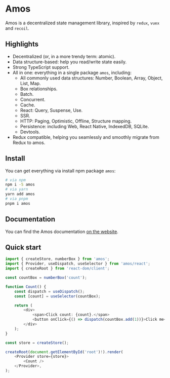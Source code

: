 # Amos

Amos is a decentralized state management library, inspired by `redux`, `vuex` and `recoil`.

## Highlights

- Decentralized (or, in a more trendy term: atomic).
- Data structure-based: help you read/write state easily.
- Strong TypeScript support.
- All in one: everything in a single package `amos`, including:
  - All commonly used data structures: Number, Boolean, Array, Object, List, Map.
  - Box relationships.
  - Batch.
  - Concurrent.
  - Cache.
  - React: Query, Suspense, Use.
  - SSR.
  - HTTP: Paging, Optimistic, Offline, Structure mapping.
  - Persistence: including Web, React Native, IndexedDB, SQLite.
  - Devtools.
- Redux compatible, helping you seamlessly and smoothly migrate from Redux to amos.

## Install

You can get everything via install npm package `amos`:

```bash
# via npm
npm i -S amos
# via yarn
yarn add amos
# via pnpm
pnpm i amos
```

## Documentation

You can find the Amos documentation [on the website](https://amos-project.github.io/amos/).

## Quick start

```typescript jsx
import { createStore, numberBox } from 'amos';
import { Provider, useDispatch, useSelector } from 'amos/react';
import { createRoot } from 'react-dom/client';

const countBox = numberBox('count');

function Count() {
    const dispatch = useDispatch();
    const [count] = useSelector(countBox);

    return (
        <div>
            <span>Click count: {count}.</span>
            <button onClick={() => dispatch(countBox.add(1))}>Click me</button>
        </div>
    );
}

const store = createStore();

createRoot(document.getElementById('root')!).render(
    <Provider store={store}>
        <Count />
    </Provider>,
);
```
